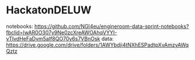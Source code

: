 # HackatonDELUW

notebooks: https://github.com/NGI4eu/engineroom-data-sprint-notebooks?fbclid=IwAR0O307y9Ne0zcXreAWOAhqVYYI-vTIvdHeFaDvm5aIf8QO70y6s7VBnOsk
data: https://drive.google.com/drive/folders/1AWYbdji4tNXhESPadtpXvAmzyAWqQztz
